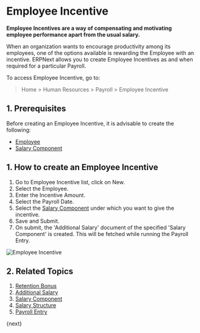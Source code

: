 <!-- add-breadcrumbs -->
# Employee Incentive

**Employee Incentives are a way of compensating and motivating employee performance apart from the usual salary.**

When an organization wants to encourage productivity among its employees, one of the options available is rewarding the Employee with an incentive. ERPNext allows you to create Employee Incentives as and when required for a particular Payroll.


To access Employee Incentive, go to:
> Home > Human Resources > Payroll > Employee Incentive

## 1. Prerequisites

Before creating an Employee Incentive, it is advisable to create the following:

* [Employee](/docs/user/manual/en/human-resources/employee)
* [Salary Component](/docs/user/manual/en/human-resources/salary-component)

## 1. How to create an Employee Incentive

1. Go to Employee Incentive list, click on New.
1. Select the Employee.
1. Enter the Incentive Amount.
1. Select the Payroll Date.
1. Select the [Salary Component](/docs/user/manual/en/human-resources/salary-component) under which you want to give the incentive.
1. Save and Submit.
1. On submit, the 'Additional Salary' document of the specified 'Salary Component' is created. This will be fetched while running the Payroll Entry.

 <img class="screenshot" alt="Employee Incentive" src="/docs/assets/img/human-resources/employee-incentive.png">

## 2. Related Topics

1. [Retention Bonus](/docs/user/manual/en/human-resources/retention-bonus)
1. [Additional Salary](/docs/user/manual/en/human-resources/additional-salary)
1. [Salary Component](/docs/user/manual/en/human-resources/salary-component)
1. [Salary Structure](/docs/user/manual/en/human-resources/salary-structure)
1. [Payroll Entry](/docs/user/manual/en/human-resources/payroll-entry)

{next}
